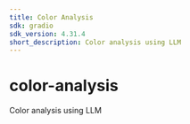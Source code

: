 ```yaml
---
title: Color Analysis
sdk: gradio
sdk_version: 4.31.4
short_description: Color analysis using LLM
---
```

# color-analysis
Color analysis using LLM